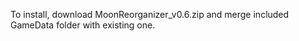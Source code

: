 To install, download MoonReorganizer_v0.6.zip and merge included GameData folder with existing one.

